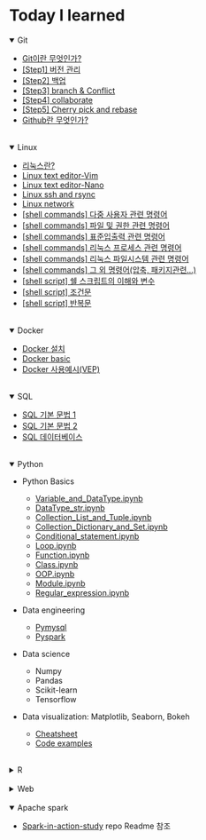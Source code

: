 # Today I learned


<details open>
<summary>Git</summary>
 
* [Git이란 무엇인가?](https://github.com/lizzy723/TIL/blob/main/Git/what_is_git.md)
* [[Step1] 버전 관리](https://github.com/lizzy723/TIL/blob/main/Git/Step1_version_control.md)
* [[Step2] 백업](https://github.com/lizzy723/TIL/blob/main/Git/Step2_back_up.md)
* [[Step3] branch & Conflict](https://github.com/lizzy723/TIL/blob/main/Git/Step3_branch_and_conflict.md)
* [[Step4] collaborate](https://github.com/lizzy723/TIL/blob/main/Git/Step4_collaborate.md)
* [[Step5] Cherry pick and rebase](https://github.com/lizzy723/TIL/blob/main/Git/Step5_cherry_pick_and_rebase.md)
* [Github란 무엇인가?](https://github.com/lizzy723/TIL/blob/main/Git/What_is_github.md)
</details>

<br> 

<details open>
 <summary>Linux</summary>

* [리눅스란?](https://github.com/lizzy723/TIL/blob/main/Linux/What_is_Linux.md)
* [Linux text editor-Vim](https://github.com/lizzy723/TIL/blob/main/Linux/Linux_text_editor_Vim.md)
* [Linux text editor-Nano](https://github.com/lizzy723/TIL/blob/main/Linux/Linux_text_editor_Nano.md)
* [Linux ssh and rsync](https://github.com/lizzy723/TIL/blob/main/Linux/Linux_ssh_rsync.md)
* [Linux network](https://github.com/lizzy723/TIL/blob/main/Linux/Linux_network.md)
* [[shell commands] 다중 사용자 관련 명령어](https://github.com/lizzy723/TIL/blob/main/Linux/Shell_commands_multi_user.md)
* [[shell commands] 파일 및 권한 관련 명령어](https://github.com/lizzy723/TIL/blob/main/Linux/Shell_commands_file_and_permission.md)
* [[shell commands] 표준입출력 관련 명령어](https://github.com/lizzy723/TIL/blob/main/Linux/Shell_commands_redirection_and_pipe.md)
* [[shell commands] 리눅스 프로세스 관련 명령어](https://github.com/lizzy723/TIL/blob/main/Linux/Shell_commands_linux_process.md)
* [[shell commands] 리눅스 파일시스템 관련 명령어](https://github.com/lizzy723/TIL/blob/main/Linux/Shell_commands_filesystem.md)
* [[shell commands] 그 외 명령어(압축, 패키지관련...)](https://github.com/lizzy723/TIL/blob/main/Linux/Shell_commands_miscellaneous.md)
* [[shell script] 쉘 스크립트의 이해와 변수](https://github.com/lizzy723/TIL/blob/main/Linux/Shell_script_variable.md)
* [[shell script] 조건문](https://github.com/lizzy723/TIL/blob/main/Linux/Shell_script_conditional.md)
* [[shell script] 반복문](https://github.com/lizzy723/TIL/blob/main/Linux/Shell_script_iteration.md)
</details>

<br> 

<details open>
 <summary>Docker</summary>
 
* [Docker 설치](https://github.com/lizzy723/TIL/blob/main/Docker/Docker_installation.md) 
* [Docker basic](https://github.com/lizzy723/TIL/blob/main/Docker/Docker_basic.md)
* [Docker 사용예시(VEP)](https://github.com/lizzy723/TIL/blob/main/Docker/Docker_example_vep.md)
</details>

<br> 

<details open>
 <summary>SQL</summary>

* [SQL 기본 문법 1](https://github.com/lizzy723/TIL/blob/main/SQL/SQL_basic1.md)
* [SQL 기본 문법 2](https://github.com/lizzy723/TIL/blob/main/SQL/SQL_basic2.md)
* [SQL 데이터베이스](https://github.com/lizzy723/TIL/blob/main/SQL/SQL_database.md)
</details>

<br> 

<details open>
<summary>Python</summary>

* Python Basics
  * [Variable_and_DataType.ipynb](https://github.com/lizzy723/TIL/blob/main/Python/Variable_and_DataType.ipynb)
  * [DataType_str.ipynb](https://github.com/lizzy723/TIL/blob/main/Python/DataType_str.ipynb)
  * [Collection_List_and_Tuple.ipynb](https://github.com/lizzy723/TIL/blob/main/Python/Collection_List_and_Tuple.ipynb)
  * [Collection_Dictionary_and_Set.ipynb](https://github.com/lizzy723/TIL/blob/main/Python/Collection_Dictionary_and_Set.ipynb)
  * [Conditional_statement.ipynb](https://github.com/lizzy723/TIL/blob/main/Python/Conditional_statement.ipynb)
  * [Loop.ipynb](https://github.com/lizzy723/TIL/blob/main/Python/Loop.ipynb)
  * [Function.ipynb](https://github.com/lizzy723/TIL/blob/main/Python/Function.ipynb)
  * [Class.ipynb](https://github.com/lizzy723/TIL/blob/main/Python/Class.ipynb)
  * [OOP.ipynb](https://github.com/lizzy723/TIL/blob/main/Python/OOP.ipynb)
  * [Module.ipynb](https://github.com/lizzy723/TIL/blob/main/Python/Module.ipynb)
  * [Regular_expression.ipynb](https://github.com/lizzy723/TIL/blob/main/Python/regular_expression.ipynb)

 * Data engineering
   * [Pymysql](https://github.com/lizzy723/TIL/blob/main/Python/Pymysql.ipynb)
   * [Pyspark](https://github.com/lizzy723/TIL/blob/main/Python/Pyspark.ipynb)
 * Data science
   * Numpy
   * Pandas
   * Scikit-learn
   * Tensorflow
 * Data visualization: Matplotlib, Seaborn, Bokeh
   * [Cheatsheet](https://github.com/lizzy723/TIL/blob/main/Python/Cheatsheet_data_visualization.md)
   * [Code examples](https://github.com/lizzy723/TIL/blob/main/Python/Python_data_visualization.ipynb)
</details>

<br> 

<details close>
 <summary>R</summary>
</details>

<br> 

<details close>
<summary>Web</summary>

* Frontend      
  * [HTML](https://github.com/lizzy723/TIL/tree/main/FE/HTML)
  * [CSS](https://github.com/lizzy723/TIL/tree/main/FE/CSS)
  * [Javascript](https://github.com/lizzy723/TIL/tree/main/FE/Javascript)
  * [toy project 1](https://github.com/lizzy723/TIL/tree/main/FE/toy_project1)
* Backend

</details>

<br> 

<details open>
<summary>Apache spark</summary>
  
* [Spark-in-action-study](https://github.com/lizzy723/Spark-in-action-study) repo Readme 참조
</details>
